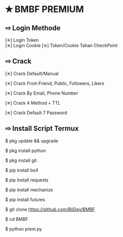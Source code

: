 # ✭ BMBF PREMIUM

## ⇨  Login Methode
[✯] Login Token  
[✯] Login Cookie
[✯] Token/Cookie Tahan CheckPoint

## ⇨  Crack

[✯] Crack Default/Manual

[✯] Crack From Friend, Public, Followers, Likers

[✯] Crack By Email, Phone Number

[✯] Crack 4 Method + TTL

[✯] Crack Default 7 Password  

## ⇨  Install Script Termux

$ pkg update && upgrade  

$ pkg install python  

$ pkg install git  

$ pip install bs4  

$ pip install requests  

$ pip install mechanize  

$ pip install futures  
 
$ git clone https://github.com/BiiDev/BMBF

$ cd BMBF

$ python prem.py  
